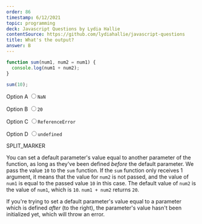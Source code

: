 ```yaml
---
order: 86
timestamp: 6/12/2021
topic: programming
deck: Javascript Questions by Lydia Hallie
contentSource: https://github.com/lydiahallie/javascript-questions
title: What's the output?
answer: B
---
```


  

```javascript
function sum(num1, num2 = num1) {
  console.log(num1 + num2);
}

sum(10);
```


<label for="option-A">Option A</label>
<input type="radio" name="answer-option" id="option-A" value="A">`NaN`</input>
    

<label for="option-B">Option B</label>
<input type="radio" name="answer-option" id="option-B" value="B">`20`</input>
    

<label for="option-C">Option C</label>
<input type="radio" name="answer-option" id="option-C" value="C">`ReferenceError`</input>
    

<label for="option-D">Option D</label>
<input type="radio" name="answer-option" id="option-D" value="D">`undefined`</input>
    




SPLIT_MARKER

You can set a default parameter's value equal to another parameter of the function, as long as they've been defined _before_ the default parameter. We pass the value `10` to the `sum` function. If the `sum` function only receives 1 argument, it means that the value for `num2` is not passed, and the value of `num1` is equal to the passed value `10` in this case. The default value of `num2` is the value of `num1`, which is `10`. `num1 + num2` returns `20`.

If you're trying to set a default parameter's value equal to a parameter which is defined _after_ (to the right), the parameter's value hasn't been initialized yet, which will throw an error.



